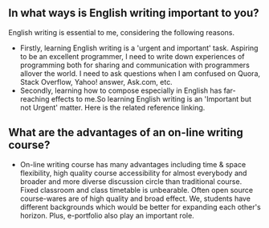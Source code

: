 ## In what ways is English writing important to you?
English writing is essential to me, considering the following reasons.
* Firstly, learning English writing is a 'urgent and important' task. Aspiring to be an excellent programmer, I need to write down experiences of programming both for sharing and communication with programmers allover the world. I need to ask questions when I am confused on Quora, Stack Overflow, Yahoo! answer, Ask.com, etc. 
* Secondly, learning how to compose especially in English has far-reaching effects to me.So learning English writing is an 'Important but not Urgent' matter. Here is the related reference linking.

## What are the advantages of an on-line writing course?
* On-line writing course has many advantages including time & space flexibility, high quality course accessibility for almost everybody and broader and more diverse discussion circle than traditional course. Fixed classroom and class timetable is unbearable. Often open source course-wares are of high quality and broad effect. We, students have different backgrounds which would be better for expanding each other's horizon. Plus, e-portfolio also play an important role.  
